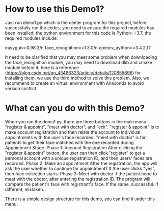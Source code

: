 # How to use this Demo1?

Just run demo1.py which is the center program for this project, before successfully run the codes, you need to ensure the required modules has been installed, the python environment for this code is Python==3.7, the required modules include:

easygui==0.98.3/n
face_recognition==1.3.0/n
opencv_python==3.4.2.17

It need to be clarified that you may meet some problem when downloading the face_recognition module, you may need to download dlib and cmake module before it, here is a reference (https://blog.csdn.net/qq_43466323/article/details/120855699) for installing them, we use the third method to solve this problem. Also, we recommend to create an virtual environment with Anaconda to avoid version conflict.

# What can you do with this Demo?

When you run the demo1.py, there are three buttons in the main menu: "register & appoint", "meet with doctor", and "exit". "register & appoint" is to make account registration and then relate the account to individual appointments with the user's face recorded. "meet with doctor" is for patients to get their face matched with the one recorded during Appointment Stage. Phase 1: Account Registration After clicking the "register & appoint" button, the user can then click "register" to get a personal account with a unique registration ID, and then users' faces are recorded. Phase 2: Make an appointment After the registration, the app will ask the user whether to continue for appointment? If the user clicks "yes", then face collection starts. Phase 3: Meet with doctor If the patient hope to meet with the doctor, after entering the registration ID. The program will compare the patient's face with registrant's face. If the same, successful. If different, mistaken.

There is a simple design structure for this demo, you can find it under this menu.
